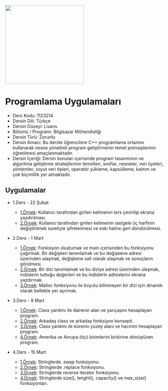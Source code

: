 <img src="https://github.com/wynioux/Iskenderun-Technical-University/blob/master/Documents/cpp.png" width="250" height="250">

# Programlama Uygulamaları

* Ders Kodu: 1123214
* Dersin Dili: Türkçe
* Dersin Düzeyi: Lisans
* Bölümü / Programı: Bilgisayar Mühendisliği
* Dersin Türü: Zorunlu
* Dersin Amacı: Bu derste öğrencilere C++ programlama ortamını kullanarak nesne yönelimli program geliştirmenin temel prensiplerinin öğretilmesi amaçlanmaktadır.
* Dersin İçeriği: Dersin konuları içerisinde program tasarımının ve algoritma geliştirme stratejilerinin temelleri, sınıflar, nesneler, veri üyeleri, yöntemler, soyut veri tipleri, operatör yükleme, kapsülleme, kalıtım ve çok biçimlilik yer almaktadır.

## Uygulamalar

* 1.Ders - 22 Şubat
  * [1.Örnek](https://github.com/wynioux/Iskenderun-Technical-University/blob/master/Lessons/PROGRAMLAMA%20UYGULAMALARI/ders1-ornek1.cpp): Kullanıcı tarafından girilen kelimenin ters çevirilip ekrana yazdırılması.
  * [2.Örnek](https://github.com/wynioux/Iskenderun-Technical-University/blob/master/Lessons/PROGRAMLAMA%20UYGULAMALARI/ders1-ornek2.cpp): Kullanıcı tarafından girilen kelimenin rastgele üç harfinin değiştirilmek suretiyle şifrelenmesi ve eski haline geri döndürülmesi.

* 2.Ders - 1 Mart
  *  [1.Örnek](https://github.com/wynioux/Iskenderun-Technical-University/blob/master/Lessons/PROGRAMLAMA%20UYGULAMALARI/ders2-ornek1.cpp): Fonksiyon oluştumak ve main içerisinden bu fonksiyonu çağırmak. Bir değişken tanımlamak ve bu değişkene adresi üzerinden ulaşmak, değişkene salt olarak ulaşmak ve sonuçların görülmesi. 
  *  [2.Örnek](https://github.com/wynioux/Iskenderun-Technical-University/blob/master/Lessons/PROGRAMLAMA%20UYGULAMALARI/ders2-ornek2.cpp): Bir dizi tanımlamak ve bu diziye adresi üzerinden ulaşmak, indislerin tuttuğu değerleri ve bu indislerin adreslerini ekrana yazdırmak.
  *  [3.Örnek](https://github.com/wynioux/Iskenderun-Technical-University/blob/master/Lessons/PROGRAMLAMA%20UYGULAMALARI/ders2-ornek3.cpp): Malloc fonksiyonu ile boyutu bilinmeyen bir dizi için dinamik olarak bellekte yer ayırmak.

* 3.Ders - 8 Mart
  *  [1.Örnek](https://github.com/wynioux/Iskenderun-Technical-University/blob/master/Lessons/PROGRAMLAMA%20UYGULAMALARI/ders3-ornek1.cpp): Class yardımı ile dairenin alan ve yarıçapını hesaplayan program.
  *  [2.Örnek](https://github.com/wynioux/Iskenderun-Technical-University/blob/master/Lessons/PROGRAMLAMA%20UYGULAMALARI/ders3-ornek2.cpp): Arkadaş class ve arkadaş fonksiyon konsepti.
  *  [3.Örnek](https://github.com/wynioux/Iskenderun-Technical-University/blob/master/Lessons/PROGRAMLAMA%20UYGULAMALARI/ders3-ornek3.cpp): Class yardımı ile kürenin yüzey alanı ve hacmini hesaplayan program.
  *  [4.Örnek](https://github.com/wynioux/Iskenderun-Technical-University/blob/master/Lessons/PROGRAMLAMA%20UYGULAMALARI/ders3-ornek4.cpp): Amerika ve Avrupa ölçü birimlerini birbirine dönüştüren program.

* 4.Ders - 15 Mart
  *  [1.Örnek](https://github.com/wynioux/Iskenderun-Technical-University/blob/master/Lessons/PROGRAMLAMA%20UYGULAMALARI/ders4-ornek1.cpp): Stringlerde .swap fonksiyonu.
  *  [2.Örnek](https://github.com/wynioux/Iskenderun-Technical-University/blob/master/Lessons/PROGRAMLAMA%20UYGULAMALARI/ders4-ornek2.cpp): Stringlerde .replace fonksiyonu.
  *  [3.Örnek](https://github.com/wynioux/Iskenderun-Technical-University/blob/master/Lessons/PROGRAMLAMA%20UYGULAMALARI/ders4-ornek3.cpp): Stringlerde reverse iterator fonksiyonu.
  *  [4.Örnek](https://github.com/wynioux/Iskenderun-Technical-University/blob/master/Lessons/PROGRAMLAMA%20UYGULAMALARI/ders4-ornek4.cpp): Stringlerde size(), lenght(), capacity() ve max_size() fonksiyonları.
